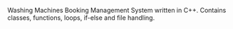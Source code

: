 Washing Machines Booking Management System written in C++. Contains classes, functions, loops, if-else and file handling.

